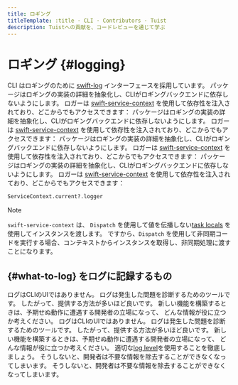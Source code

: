 ```yaml
---
title: ロギング
titleTemplate: :title · CLI · Contributors · Tuist
description: Tuistへの貢献を、コードレビューを通じて学ぶ
---
```


# ロギング {#logging}

CLI はロギングのために [swift-log](https://github.com/apple/swift-log) インターフェースを採用しています。 パッケージはロギングの実装の詳細を抽象化し、CLIがロギングバックエンドに依存しないようにします。 ロガーは [swift-service-context](https://github.com/apple/swift-service-context) を使用して依存性を注入されており、どこからでもアクセスできます： パッケージはロギングの実装の詳細を抽象化し、CLIがロギングバックエンドに依存しないようにします。 ロガーは [swift-service-context](https://github.com/apple/swift-service-context) を使用して依存性を注入されており、どこからでもアクセスできます： パッケージはロギングの実装の詳細を抽象化し、CLIがロギングバックエンドに依存しないようにします。 ロガーは [swift-service-context](https://github.com/apple/swift-service-context) を使用して依存性を注入されており、どこからでもアクセスできます： パッケージはロギングの実装の詳細を抽象化し、CLIがロギングバックエンドに依存しないようにします。 ロガーは [swift-service-context](https://github.com/apple/swift-service-context) を使用して依存性を注入されており、どこからでもアクセスできます：

```bash
ServiceContext.current?.logger
```

> [!NOTE]
> `swift-service-context` は、 `Dispatch` を使用して値を伝播しない[task locals](https://developer.apple.com/documentation/swift/tasklocal) を使用してインスタンスを渡します。 ですから、`Dispatch` を使用して非同期コードを実行する場合、コンテキストからインスタンスを取得し、非同期処理に渡すことになります。

## {#what-to-log} をログに記録するもの

ログはCLIのUIではありません。 ログは発生した問題を診断するためのツールです。
したがって、提供する方法が多いほど良いです。
新しい機能を構築するときは、予期せぬ動作に遭遇する開発者の立場になって、 どんな情報が役に立つか考えください。
ログはCLIのUIではありません。 ログは発生した問題を診断するためのツールです。
したがって、提供する方法が多いほど良いです。
新しい機能を構築するときは、予期せぬ動作に遭遇する開発者の立場になって、 どんな情報が役に立つか考えください。
適切な[log level](https://www.swift.org/documentation/server/guides/libraries/log-levels.html)を使用することを徹底しましょう。 そうしないと、開発者は不要な情報を除去することができなくなってしまいます。 そうしないと、開発者は不要な情報を除去することができなくなってしまいます。
